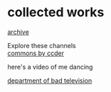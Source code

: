 # collected works

[archive](https://stefmeul.github.io/archive/)

Explore these channels   
  [commons by ccder](https://bittube.video/video-channels/commons/videos)

  
  
 here's a video of me dancing

  
  
  [department of bad television](https://www.transdisciplinary.art/department-of-bad-television/)

